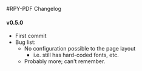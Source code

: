 #RPY-PDF Changelog

#### v0.5.0
- First commit
- Bug list:
	* No configuration possible to the page layout
		+ i.e. still has hard-coded fonts, etc.
	* Probably more; can't remember.